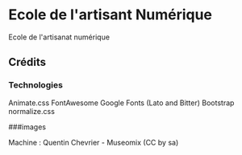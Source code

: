 # Ecole de l'artisant Numérique

Ecole de l'artisanat numérique


## Crédits 

### Technologies

Animate.css
FontAwesome 
Google Fonts (Lato and Bitter) 
Bootstrap
normalize.css

###images 

Machine : Quentin Chevrier - Museomix (CC by sa)
